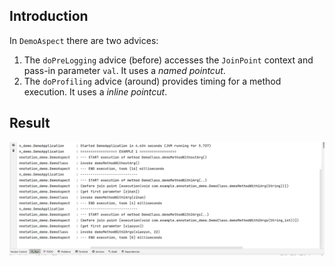 ## Introduction

In `DemoAspect` there are two advices:

1. The `doPreLogging` advice (before) accesses the `JoinPoint` context and pass-in parameter `val`. It uses a *named pointcut*. 
2. The `doProfiling` advice (around) provides timing for a method execution. It uses a *inline pointcut*. 



## Result

<img src="../../../../../../doc/console_0.PNG" style="zoom:67%;" />